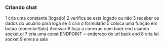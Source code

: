 ### Criando chat

1 cria uma constante [logado]
2 verifica se esta logado ou não
3 receber os dados do usuario
para loga se
4 cria o formulario
5 coloca uma função em botao {conectarSala} Acessar
6  faça a conexao com back end  usando socket.oi
7 cria uma const ENDPOINT = endereço do url back end
8 cria  let socket 
9 envia a sala  

